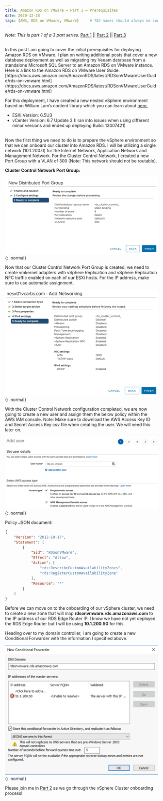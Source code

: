 ```yaml
---
title: Amazon RDS on VMware – Part 1 – Prerequisites
date: 2020-12-28
tags: [AWS, RDS on VMware, VMware]     # TAG names should always be lowercase
---
```

*Note: This is part 1 of a 3 part series.* 
[Part 1](/posts/RDS-on-VMware-Part1)   \||   [Part 2](/posts/RDS-on-VMware-Part2)   \||   [Part 3](/posts/RDS-on-VMware-Part3)

<br>
In this post I am going to cover the initial prerequisites for deploying Amazon RDS on VMware. I plan on writing additional posts that cover a new database deployment as well as migrating my Veeam database from a standalone Microsoft SQL Server to an Amazon RDS on VMware instance. Here is a link to the Amazon RDS on VMware User Guide: [https://docs.aws.amazon.com/AmazonRDS/latest/RDSonVMwareUserGuide/rds-on-vmware.html](https://docs.aws.amazon.com/AmazonRDS/latest/RDSonVMwareUserGuide/rds-on-vmware.html)

For this deployment, I have created a new nested vSphere environment based on William Lam’s content library which you can learn about [here.](https://www.virtuallyghetto.com/nested-virtualization/nested-esxi-virtual-appliance)

- ESXi Version: 6.5U3
- vCenter Version: 6.7 Update 2 (I ran into issues when using different minor versions and ended up deploying Build: 13007421)

<br>
Now the first thing we need to do is to prepare the vSphere environment so that we can onboard our cluster into Amazon RDS. I will be utilizing a single network (10.1.200.0) for the Internet Network, Application Network and Management Network. For the Cluster Control Network, I created a new Port Group with a VLAN of 300 (Note: This network should not be routable).

**Cluster Control Network Port Group:**

![Desktop View](/assets/posts/rds_on_vmware_p1/1.png){: .normal}

Now that our Cluster Control Network Port Group is created, we need to create vmkernel adapters with vSphere Replication and vSphere Replication NFC traffic enabled on each of our ESXi hosts. For the IP address, make sure to use automatic assignment.

![Desktop View](/assets/posts/rds_on_vmware_p1/2.png){: .normal}

With the Cluster Control Network configuration completed, we are now going to create a new user and assign them the below policy within the AWS IAM console. Note: Make sure to download the AWS Access Key ID and Secret Access Key csv file when creating the user. We will need this later on.

![Desktop View](/assets/posts/rds_on_vmware_p1/3.png){: .normal}

Policy JSON document:
```json
{
    "Version": "2012-10-17",
    "Statement": [
        {
            "Sid": "RDSonVMware",
            "Effect": "Allow",
            "Action": [
                "rds:DescribeCustomAvailabilityZones",
                "rds:RegisterCustomAvailabilityZone"
            ],
            "Resource": "*"
        }
    ]
}
```                

Before we can move on to the onboarding of our vSphere cluster, we need to create a new zone that will map **rdsonvmware.rds.amazonaws.com** to the IP address of our RDS Edge Router IP. I know we have not yet deployed the RDS Edge Router but I will be using **10.1.200.50** for this.

Heading over to my domain controller, I am going to create a new Conditional Forwarder with the information I specified above.

![Desktop View](/assets/posts/rds_on_vmware_p1/4.png){: .normal}

Please join me in [Part 2](/posts/RDS-on-VMware-Part2) as we go through the vSphere Cluster onboarding process!